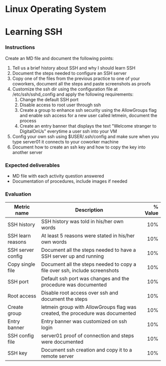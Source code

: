 # Linux Operating System
# Learning SSH

### Instructions
Create an MD file and document the following points:
1. Tell us a brief history about SSH and why I should learn SSH
1. Document the steps needed to configure an SSH server
1. Copy one of the files from the previous practice to one of your coworkers, document all the steps and paste screenshots as proofs
1. Customize the ssh dir using the configuration file at /etc/ssh/sshd_config and apply the following requirements:
   1. Change the default SSH port
   1. Disable access to root user through ssh
   1. Create a group to enhance ssh security using the AllowGroups flag and enable ssh access for a new user called letmein, document the process
   1. Create an entry banner that displays the text "Welcome stranger to DigitalOnUs" everytime a user ssh into your VM
1. Config your own ssh using $USER/.ssh/config and make sure when you type server01 it connects to your coworker machine
1. Document how to create an ssh key and how to copy the key into another server

### Expected deliverables
- MD file with each activity question answered
- Documentation of procedures, include images if needed

### Evaluation

| Metric name | Description | % Value |
| ----------- |-------------| -------:|
| SSH history   | SSH history was told in his/her own words | 10% |
| SSH learn reasons   | At least 5 reasons were stated in his/her own words | 10% |
| SSH server config   | Document all the steps needed to have a SSH server up and running | 10% |
| Copy single file   | Document all the steps needed to copy a file over ssh, include screenshots | 10% |
| SSH port   | Default ssh port was changes and the procedure was documented | 10% |
| Root access   | Disable root access over ssh and document the steps | 10% |
| Create group   | letmein group with AllowGroups flag was created, the procedure was documented | 10% |
| Entry banner   | Entry banner was customized on ssh login | 10% |
| SSH config file   | server01 proof of connection and steps were documented | 10% |
| SSH key   | Document ssh creation and copy it to a remote server | 10% |